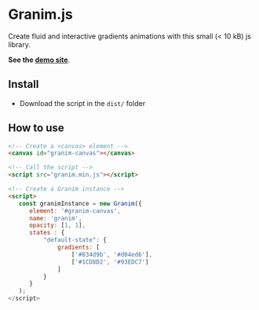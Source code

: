 # Granim.js
Create fluid and interactive gradients animations with this small (< 10 kB) js library.

**See the [demo site](http://sarcadass.github.io/granim.js)**.

## Install
* Download the script in the `dist/` folder

## How to use
```html
<!-- Create a <canvas> element -->
<canvas id="granim-canvas"></canvas>

<!-- Call the script -->
<script src="granim.min.js"></script>

<!-- Create a Granim instance -->
<script>
   const granimInstance = new Granim({
      element: '#granim-canvas',
      name: 'granim',
      opacity: [1, 1],
      states : {
          "default-state": {
              gradients: [
                  ['#834d9b', '#d04ed6'],
                  ['#1CD8D2', '#93EDC7']
              ]
          }
      }
   );
</script>
```

